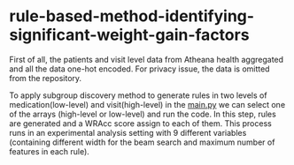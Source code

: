 # rule-based-method-identifying-significant-weight-gain-factors

First of all, the patients and visit level data from Atheana health aggregated and all the data one-hot encoded. For privacy issue, the data is omitted from the repository.


To apply subgroup discovery method to generate rules in two levels of medication(low-level) and visit(high-level) in the [main.py](main.py)
we can select one of the arrays (high-level or low-level) and run the code. In this step, rules are generated and a WRAcc score assign to each of them. This process runs in an experimental analysis setting with 9 different variables (containing different width for the beam search and maximum number of features in each rule).
